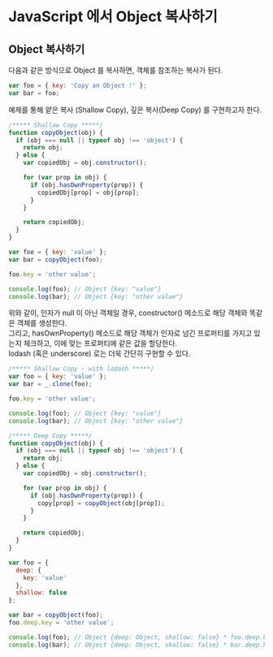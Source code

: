 # JavaScript 에서 Object 복사하기

## Object 복사하기
<p>다음과 같은 방식으로 Object 를 복사하면, 객체를 참조하는 복사가 된다.</p>

```js
var foo = { key: 'Copy an Object !' };
var bar = foo;
```

<p>예제를 통해 얕은 복사 (Shallow Copy), 깊은 복사(Deep Copy) 를 구현하고자 한다.</p>

```js
/***** Shallow Copy *****/
function copyObject(obj) {
  if (obj === null || typeof obj !== 'object') {
    return obj;
  } else {
    var copiedObj = obj.constructor();

    for (var prop in obj) {
      if (obj.hasOwnProperty(prop)) {
        copiedObj[prop] = obj[prop];
      }
    }

    return copiedObj;
  }
}

var foo = { key: 'value' };
var bar = copyObject(foo);

foo.key = 'other value';

console.log(foo); // Object {key: "value"}
console.log(bar); // Object {key: "other value"}
```

<p>위와 같이, 인자가 null 이 아닌 객체일 경우, constructor() 메소드로 해당 객체와 똑같은 객체를 생성한다.<br />그리고, hasOwnProperty() 메소드로 해당 객체가 인자로 넘긴 프로퍼티를 가지고 있는지 체크하고, 이에 맞는 프로퍼티에 같은 값을 할당한다.<br />lodash (혹은 underscore) 로는 더욱 간단히 구현할 수 있다.</p>

```js
/***** Shallow Copy - with lodash *****/
var foo = { key: 'value' };
var bar = _.clone(foo);

foo.key = 'other value';

console.log(foo); // Object {key: "value"}
console.log(bar); // Object {key: "other value"}
```
```js
/***** Deep Copy *****/
function copyObject(obj) {
  if (obj === null || typeof obj !== 'object') {
    return obj;
  } else {
    var copiedObj = obj.constructor();

    for (var prop in obj) {
      if (obj.hasOwnProperty(prop)) {
        copy[prop] = copyObject(obj[prop]);
      }
    }

    return copiedObj;
  }
}

var foo = {
  deep: {
    key: 'value'
  },
  shallow: false
};

var bar = copyObject(foo);
foo.deep.key = 'other value';

console.log(foo); // Object {deep: Object, shallow: false} * foo.deep.key = 'ohter value'
console.log(bar); // Object {deep: Object, shallow: false} * bar.deep.key = 'value'
```

